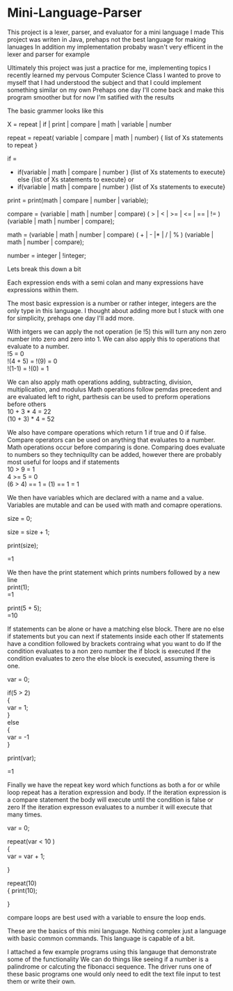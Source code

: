 # Mini-Language-Parser

This project is a lexer, parser, and evaluator for a mini language I made 
This project was writen in Java, prehaps not the best language for making lanuages
In addition my implementation probaby wasn't very efficent in the lexer and parser for example

Ultimately this project was just a practice for me, implementing topics I recently learned my pervous Computer Science Class
I wanted to prove to myself that I had understood the subject and that I could implement something similar on my own
Prehaps one day I'll come back and make this program smoother but for now I'm satified with the results



The basic grammer looks like this

X = repeat | if | print | compare | math | variable | number

repeat = repeat( variable | compare | math | number) { list of Xs statements to repeat }

if = 
  - if(variable | math | compare | number ) {list of Xs statements to execute} else {list of Xs statements to execute} or
  - if(variable | math | compare | number ) {list of Xs statements to execute}

print = print(math | compare | number | variable);

compare = (variable | math | number | compare) ( > | < | >= | <= | == | != ) (variable | math | number | compare);

math = (variable | math | number | compare) ( + | - |* | / | % ) (variable | math | number | compare);
 
number = integer | !integer;
 


Lets break this down a bit

Each expression ends with a semi colan and many expressions have expressions within them.


The most basic expression is a number or rather integer, integers are the only type in this language. 
I thought about adding more but I stuck with one for simplicity, prehaps one day I'll add more.


With intgers we can apply the not operation (ie !5) this will turn any non zero number into zero and zero into 1. We can also apply this to operations that evaluate to a number.<br />
!5 = 0<br />
!(4 + 5) = !(9) = 0<br />
!(1-1) = !(0) = 1<br />


We can also apply math operations adding, subtracting, division, multiplication, and modulus
Math operations follow pemdas precedent and are evaluated left to right, parthesis can be used to preform operations before others<br />
10 + 3 * 4 = 22<br />
(10 + 3) * 4 = 52<br />


We also have compare operations which return 1 if true and 0 if false. 
Compare operators can be used on anything that evaluates to a number. 
Math operations occur before comparing is done.
Comparing does evaluate to numbers so they techniqullty can be added, however there are probably most useful for loops and if statements<br />
10 > 9 = 1<br />
4 >= 5 = 0<br />
(6 > 4) == 1 = (1) == 1 = 1<br />


We then have variables which are declared with a name and a value.
Variables are mutable and can be used with math and comapre operations.<br />

size = 0;<br />

size = size + 1;<br />

print(size);<br />

=1<br />



We then have the print statement which prints numbers followed by a new line<br />
print(1); <br />
=1<br />

print(5 + 5); <br />
=10<br />


If statements can be alone or have a matching else block. 
There are no else if statements but you can next if statements inside each other
If statements have a condition followed by brackets contraing what you want to do
If the condition evaluates to a non zero number the if block is executed 
If the condition evaluates to zero the else block is executed, assuming there is one.<br />

var = 0;<br />

if(5 > 2)<br />
{<br />
  var = 1;<br />
}<br />
else<br />
{<br />
  var = -1<br />
}<br />

print(var);<br />

=1<br />


Finally we have the repeat key word which functions as both a for or while loop
repeat has a iteration expression and body.
If the iteration expression is a compare statement the body will execute until the condition is false or zero
If the iteration expresson evaluates to a number it will execute that many times.<br />

var = 0;<br />

repeat(var < 10 )<br />
{<br />
  var = var + 1;<br />
  
}<br />


repeat(10)<br />
{
  print(10);<br />

}<br />

compare loops are best used with a variable to ensure the loop ends.



These are the basics of this mini language. 
Nothing complex just a language with basic common commands. 
This language is capable of a bit.

I attached a few example programs using this langauge that demonstrate some of the functionality
We can do things like seeing if a number is a palindrome or calcuting the fibonacci sequence.
The driver runs one of these basic programs one would only need to edit the text file input to test them or write their own.




